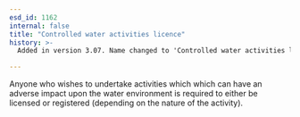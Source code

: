 ```yaml
---
esd_id: 1162
internal: false
title: "Controlled water activities licence"
history: >-
  Added in version 3.07. Name changed to 'Controlled water activities licence' in version 4.00.

---
```


Anyone who wishes to undertake activities which which can have an adverse impact upon the water environment is required to either be licensed or registered (depending on the nature of the activity).

